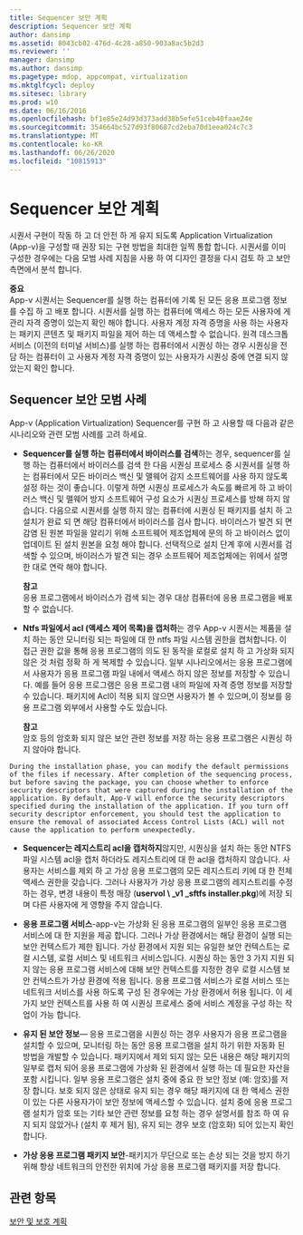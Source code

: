 ```yaml
---
title: Sequencer 보안 계획
description: Sequencer 보안 계획
author: dansimp
ms.assetid: 8043cb02-476d-4c28-a850-903a8ac5b2d3
ms.reviewer: ''
manager: dansimp
ms.author: dansimp
ms.pagetype: mdop, appcompat, virtualization
ms.mktglfcycl: deploy
ms.sitesec: library
ms.prod: w10
ms.date: 06/16/2016
ms.openlocfilehash: bf1e85e24d93d373add38b5efe51ceb40faae24e
ms.sourcegitcommit: 354664bc527d93f80687cd2eba70d1eea024c7c3
ms.translationtype: MT
ms.contentlocale: ko-KR
ms.lasthandoff: 06/26/2020
ms.locfileid: "10815913"
---
```

# Sequencer 보안 계획


시퀀서 구현이 작동 하 고 더 안전 하 게 유지 되도록 Application Virtualization (App-v)을 구성할 때 권장 되는 구현 방법을 최대한 일찍 통합 합니다. 시퀀서를 이미 구성한 경우에는 다음 모범 사례 지침을 사용 하 여 디자인 결정을 다시 검토 하 고 보안 측면에서 분석 합니다.

**중요**  
App-v 시퀀서는 Sequencer를 실행 하는 컴퓨터에 기록 된 모든 응용 프로그램 정보를 수집 하 고 배포 합니다. 시퀀서를 실행 하는 컴퓨터에 액세스 하는 모든 사용자에 게 관리 자격 증명이 있는지 확인 해야 합니다. 사용자 계정 자격 증명을 사용 하는 사용자는 패키지 콘텐츠 및 패키지 파일을 제어 하는 데 액세스할 수 없습니다. 원격 데스크톱 서비스 (이전의 터미널 서비스)를 실행 하는 컴퓨터에서 시퀀싱 하는 경우 시퀀싱을 전담 하는 컴퓨터이 고 사용자 계정 자격 증명이 있는 사용자가 시퀀싱 중에 연결 되지 않았는지 확인 합니다.



## Sequencer 보안 모범 사례


App-v (Application Virtualization) Sequencer를 구현 하 고 사용할 때 다음과 같은 시나리오와 관련 모범 사례를 고려 하세요.

-   **Sequencer를 실행 하는 컴퓨터에서 바이러스를 검색**하는 경우, sequencer를 실행 하는 컴퓨터에서 바이러스를 검색 한 다음 시퀀싱 프로세스 중 시퀀서를 실행 하는 컴퓨터에서 모든 바이러스 백신 및 맬웨어 감지 소프트웨어를 사용 하지 않도록 설정 하는 것이 좋습니다. 이렇게 하면 시퀀싱 프로세스가 속도를 빠르게 하 고 바이러스 백신 및 맬웨어 방지 소프트웨어 구성 요소가 시퀀싱 프로세스를 방해 하지 않습니다. 다음으로 시퀀서를 실행 하지 않는 컴퓨터에 시퀀싱 된 패키지를 설치 하 고 설치가 완료 되 면 해당 컴퓨터에서 바이러스를 검사 합니다. 바이러스가 발견 되 면 감염 된 원본 파일을 알리기 위해 소프트웨어 제조업체에 문의 하 고 바이러스 없이 업데이트 된 설치 원본을 요청 해야 합니다. 선택적으로 설치 단계 후에 시퀀서를 검색할 수 있으며, 바이러스가 발견 되는 경우 소프트웨어 제조업체에는 위에서 설명한 대로 연락 해야 합니다.

    **참고**  
    응용 프로그램에서 바이러스가 검색 되는 경우 대상 컴퓨터에 응용 프로그램을 배포할 수 없습니다.



-   **Ntfs 파일에서 acl (액세스 제어 목록)을 캡처하**는 경우 App-v 시퀀서는 제품을 설치 하는 동안 모니터링 되는 파일에 대 한 ntfs 파일 시스템 권한을 캡처합니다. 이 접근 권한 값을 통해 응용 프로그램의 의도 된 동작을 로컬로 설치 하 고 가상화 되지 않은 것 처럼 정확 하 게 복제할 수 있습니다. 일부 시나리오에서는 응용 프로그램에서 사용자가 응용 프로그램 파일 내에서 액세스 하지 않은 정보를 저장할 수 있습니다. 예를 들어 응용 프로그램은 응용 프로그램 내의 파일에 자격 증명 정보를 저장할 수 있습니다. 패키지에 Acl이 적용 되지 않으면 사용자가 볼 수 있으며,이 정보를 응용 프로그램 외부에서 사용할 수도 있습니다.

    **참고**  
    암호 등의 암호화 되지 않은 보안 관련 정보를 저장 하는 응용 프로그램은 시퀀싱 하지 않아야 합니다.



~~~
During the installation phase, you can modify the default permissions of the files if necessary. After completion of the sequencing process, but before saving the package, you can choose whether to enforce security descriptors that were captured during the installation of the application. By default, App-V will enforce the security descriptors specified during the installation of the application. If you turn off security descriptor enforcement, you should test the application to ensure the removal of associated Access Control Lists (ACL) will not cause the application to perform unexpectedly.
~~~

-   **Sequencer는 레지스트리 acl을 캡처하지**않지만, 시퀀싱을 설치 하는 동안 NTFS 파일 시스템 acl을 캡처 하더라도 레지스트리에 대 한 acl을 캡처하지 않습니다. 사용자는 서비스를 제외 하 고 가상 응용 프로그램의 모든 레지스트리 키에 대 한 전체 액세스 권한을 갖습니다. 그러나 사용자가 가상 응용 프로그램의 레지스트리를 수정 하는 경우, 변경 내용이 특정 매장 (**uservol \ _v1 _sftfs installer.pkg**)에 저장 되며 다른 사용자에 게 영향을 주지 않습니다.

-   **응용 프로그램 서비스**-app-v는 가상화 된 응용 프로그램의 일부인 응용 프로그램 서비스에 대 한 지원을 제공 합니다. 그러나 가상 환경에서는 해당 환경이 실행 되는 보안 컨텍스트가 제한 됩니다. 가상 환경에서 지원 되는 유일한 보안 컨텍스트는 로컬 시스템, 로컬 서비스 및 네트워크 서비스입니다. 시퀀싱 하는 동안 3 가지 지원 되지 않는 응용 프로그램 서비스에 대해 보안 컨텍스트를 지정한 경우 로컬 시스템 보안 컨텍스트가 가상 환경에 적용 됩니다. 응용 프로그램 서비스가 로컬 서비스 또는 네트워크 서비스를 사용 하도록 구성 된 경우에는 가상 환경에서 허용 됩니다. 이 세 가지 보안 컨텍스트를 사용 하 여 시퀀싱 프로세스 중에 서비스 계정을 구성 하는 작업이 가능 합니다.

-   **유지 된 보안 정보**— 응용 프로그램을 시퀀싱 하는 경우 사용자가 응용 프로그램을 설치할 수 있으며, 모니터링 하는 동안 응용 프로그램을 설치 하기 위한 자동화 된 방법을 개발할 수 있습니다. 패키지에서 제외 되지 않는 모든 내용은 해당 패키지의 일부로 캡처 되어 응용 프로그램에 가상화 된 환경에서 실행 하는 데 필요한 자산을 포함 시킵니다. 일부 응용 프로그램은 설치 중에 중요 한 보안 정보 (예: 암호)를 저장 합니다. 보호 되지 않은 상태로 유지 되는 경우 해당 패키지에 대 한 액세스 권한이 있는 다른 사용자가이 보안 정보에 액세스할 수 있습니다. 설치 중에 응용 프로그램 설치가 암호 또는 기타 보안 관련 정보를 요청 하는 경우 설명서를 참조 하 여 유지 되지 않았거나 (설치 후 제거 됨), 유지 되는 경우 보호 (암호화) 되어 있는지 확인 합니다.

-   **가상 응용 프로그램 패키지 보안**-패키지가 무단으로 또는 손상 되는 것을 방지 하기 위해 항상 네트워크의 안전한 위치에 가상 응용 프로그램 패키지를 저장 합니다.

## 관련 항목


[보안 및 보호 계획](planning-for-security-and-protection.md)









